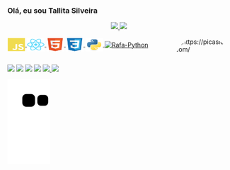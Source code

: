 ### Olá, eu sou Tallita Silveira

<div align="center">
  <a href="https://github.com/tallitasilveira1">
  <img height="180em" src="https://github-readme-stats.vercel.app/api?username=tallitasilveira1&show_icons=true&theme=jolly&include_all_commits=true&count_private=true"/>
  <img height="180em" src="https://github-readme-stats.vercel.app/api/top-langs/?username=tallitasilveira1&layout=compact&langs_count=7&theme=jolly"/>
 </div>  
<div style="display: inline_block"><br>
  <img align="center" alt="Rafa-Js" height="30" width="40" src="https://raw.githubusercontent.com/devicons/devicon/master/icons/javascript/javascript-plain.svg">
  <img align="center" alt="Rafa-React" height="30" width="40" src="https://raw.githubusercontent.com/devicons/devicon/master/icons/react/react-original.svg">
  <img align="center" alt="Rafa-HTML" height="30" width="40" src="https://raw.githubusercontent.com/devicons/devicon/master/icons/html5/html5-original.svg">
  <img align="center" alt="Rafa-CSS" height="30" width="40" src="https://raw.githubusercontent.com/devicons/devicon/master/icons/css3/css3-original.svg">
  <img align="center" alt="Rafa-Python" height="30" width="40" src="https://raw.githubusercontent.com/devicons/devicon/master/icons/python/python-original.svg">
  <img align="center" alt="Rafa-Python" height="30" width="40" src="https://cdn.jsdelivr.net/gh/devicons/devicon/icons/apple/apple-original.svg" />  
  <a href="https://picasion.com/"><img align="right" style="border-radius:50px;"
   src="https://i.picasion.com/pic92/e7f7ff7d339c6ea37ca696913317b82e.gif" width="125" height="125" border="0" alt="https://picasion.com/" /></a><br/>
</div>
 
  ##
 <div>
   <a href="https://instagram.com/tallitamsilveira_" target="_blank"><img src="https://img.shields.io/badge/-Instagram-%23E4405F?style=for-the-badge&logo=instagram&logoColor=white" target="_blank"></a>
  <a href="https://discord.gg/tallitasilveira#4944" target="_blank"><img src="https://img.shields.io/badge/Discord-7289DA?style=for-the-badge&logo=discord&logoColor=white" target="_blank"></a> 
  <a href = "tallitamsilveira@gmail.com"><img src="https://img.shields.io/badge/Gmail-D14836?style=for-the-badge&logo=gmail&logoColor=white" target="_blank"></a>
  <a href="https://www.linkedin.com/in/rafaella-ballerini-45875016a" target="_blank"><img src="https://img.shields.io/badge/-LinkedIn-%230077B5?style=for-the-badge&logo=linkedin&logoColor=white" target="_blank"></a> 
   <a href="" target="_blank"> <img src="https://img.shields.io/badge/Steam-000000?style=for-the-badge&logo=steam&logoColor=white" target="_blank"> </a>
   <a href="" target="_blank"><img src="https://img.shields.io/badge/Telegram-2CA5E0?style=for-the-badge&logo=telegram&logoColor=white" target="_blank"></a>
 
  ![Snake animation](https://github.com/tallitasilveira1/tallitasilveira1/blob/output/github-contribution-grid-snake.svg)
 
</div>
